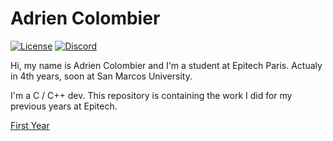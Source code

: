 #   Adrien Colombier

[![License](https://img.shields.io/badge/license-MIT-blue.svg)](https://opensource.org/licenses/MIT)
[![Discord](https://img.shields.io/discord/499285823058083882)](https://discord.gg/Pxrr6U5)

Hi, my name is Adrien Colombier and I'm a student at Epitech Paris.
Actualy in 4th years, soon at San Marcos University.

I'm a C / C++ dev.
This repository is containing the work I did for my previous years at Epitech.

[First Year](https://github.com/PixDay/Epitech/tree/master/First%20Year)
